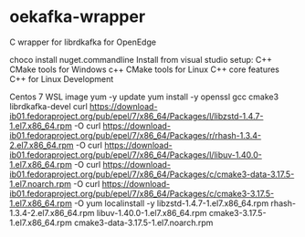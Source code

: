 # oekafka-wrapper
C wrapper for librdkafka for OpenEdge

choco install nuget.commandline
Install from visual studio setup:
	C++ CMake tools for Windows 
	c++ CMake tools for Linux
	C++ core features
	C++ for Linux Development

Centos 7 WSL image
	yum -y update
	yum install -y openssl gcc cmake3 librdkafka-devel
    curl https://download-ib01.fedoraproject.org/pub/epel/7/x86_64/Packages/l/libzstd-1.4.7-1.el7.x86_64.rpm -O
    curl https://download-ib01.fedoraproject.org/pub/epel/7/x86_64/Packages/r/rhash-1.3.4-2.el7.x86_64.rpm -O
    curl https://download-ib01.fedoraproject.org/pub/epel/7/x86_64/Packages/l/libuv-1.40.0-1.el7.x86_64.rpm -O
    curl https://download-ib01.fedoraproject.org/pub/epel/7/x86_64/Packages/c/cmake3-data-3.17.5-1.el7.noarch.rpm -O
    curl https://download-ib01.fedoraproject.org/pub/epel/7/x86_64/Packages/c/cmake3-3.17.5-1.el7.x86_64.rpm -O
    yum localinstall -y libzstd-1.4.7-1.el7.x86_64.rpm rhash-1.3.4-2.el7.x86_64.rpm libuv-1.40.0-1.el7.x86_64.rpm cmake3-3.17.5-1.el7.x86_64.rpm cmake3-data-3.17.5-1.el7.noarch.rpm
